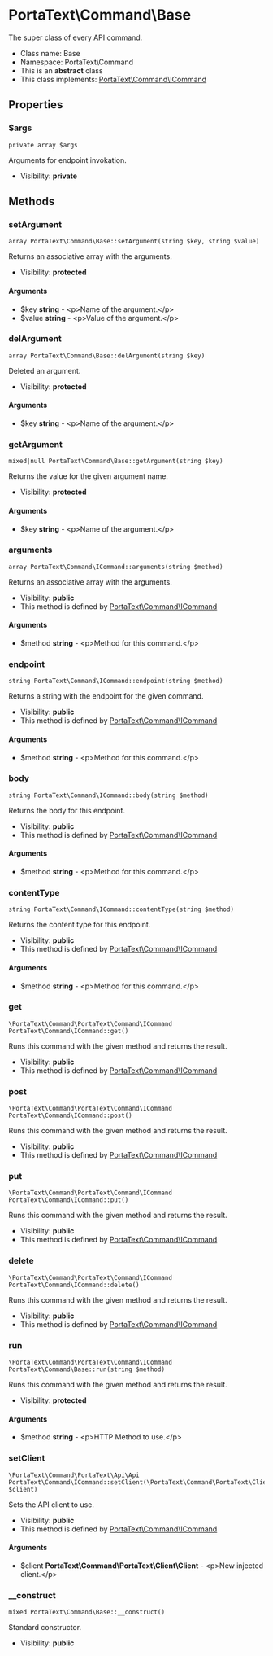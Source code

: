 PortaText\Command\Base
===============

The super class of every API command.




* Class name: Base
* Namespace: PortaText\Command
* This is an **abstract** class
* This class implements: [PortaText\Command\ICommand](PortaText-Command-ICommand.md)




Properties
----------


### $args

    private array $args

Arguments for endpoint invokation.



* Visibility: **private**


Methods
-------


### setArgument

    array PortaText\Command\Base::setArgument(string $key, string $value)

Returns an associative array with the arguments.



* Visibility: **protected**


#### Arguments
* $key **string** - &lt;p&gt;Name of the argument.&lt;/p&gt;
* $value **string** - &lt;p&gt;Value of the argument.&lt;/p&gt;



### delArgument

    array PortaText\Command\Base::delArgument(string $key)

Deleted an argument.



* Visibility: **protected**


#### Arguments
* $key **string** - &lt;p&gt;Name of the argument.&lt;/p&gt;



### getArgument

    mixed|null PortaText\Command\Base::getArgument(string $key)

Returns the value for the given argument name.



* Visibility: **protected**


#### Arguments
* $key **string** - &lt;p&gt;Name of the argument.&lt;/p&gt;



### arguments

    array PortaText\Command\ICommand::arguments(string $method)

Returns an associative array with the arguments.



* Visibility: **public**
* This method is defined by [PortaText\Command\ICommand](PortaText-Command-ICommand.md)


#### Arguments
* $method **string** - &lt;p&gt;Method for this command.&lt;/p&gt;



### endpoint

    string PortaText\Command\ICommand::endpoint(string $method)

Returns a string with the endpoint for the given command.



* Visibility: **public**
* This method is defined by [PortaText\Command\ICommand](PortaText-Command-ICommand.md)


#### Arguments
* $method **string** - &lt;p&gt;Method for this command.&lt;/p&gt;



### body

    string PortaText\Command\ICommand::body(string $method)

Returns the body for this endpoint.



* Visibility: **public**
* This method is defined by [PortaText\Command\ICommand](PortaText-Command-ICommand.md)


#### Arguments
* $method **string** - &lt;p&gt;Method for this command.&lt;/p&gt;



### contentType

    string PortaText\Command\ICommand::contentType(string $method)

Returns the content type for this endpoint.



* Visibility: **public**
* This method is defined by [PortaText\Command\ICommand](PortaText-Command-ICommand.md)


#### Arguments
* $method **string** - &lt;p&gt;Method for this command.&lt;/p&gt;



### get

    \PortaText\Command\PortaText\Command\ICommand PortaText\Command\ICommand::get()

Runs this command with the given method and returns the result.



* Visibility: **public**
* This method is defined by [PortaText\Command\ICommand](PortaText-Command-ICommand.md)




### post

    \PortaText\Command\PortaText\Command\ICommand PortaText\Command\ICommand::post()

Runs this command with the given method and returns the result.



* Visibility: **public**
* This method is defined by [PortaText\Command\ICommand](PortaText-Command-ICommand.md)




### put

    \PortaText\Command\PortaText\Command\ICommand PortaText\Command\ICommand::put()

Runs this command with the given method and returns the result.



* Visibility: **public**
* This method is defined by [PortaText\Command\ICommand](PortaText-Command-ICommand.md)




### delete

    \PortaText\Command\PortaText\Command\ICommand PortaText\Command\ICommand::delete()

Runs this command with the given method and returns the result.



* Visibility: **public**
* This method is defined by [PortaText\Command\ICommand](PortaText-Command-ICommand.md)




### run

    \PortaText\Command\PortaText\Command\ICommand PortaText\Command\Base::run(string $method)

Runs this command with the given method and returns the result.



* Visibility: **protected**


#### Arguments
* $method **string** - &lt;p&gt;HTTP Method to use.&lt;/p&gt;



### setClient

    \PortaText\Command\PortaText\Api\Api PortaText\Command\ICommand::setClient(\PortaText\Command\PortaText\Client\Client $client)

Sets the API client to use.



* Visibility: **public**
* This method is defined by [PortaText\Command\ICommand](PortaText-Command-ICommand.md)


#### Arguments
* $client **PortaText\Command\PortaText\Client\Client** - &lt;p&gt;New injected client.&lt;/p&gt;



### __construct

    mixed PortaText\Command\Base::__construct()

Standard constructor.



* Visibility: **public**




